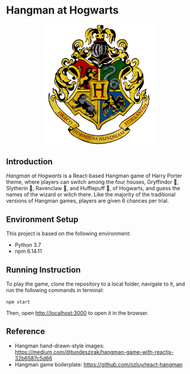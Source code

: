 # Hangman at Hogwarts

<!-- This project was bootstrapped with [Create React App](https://github.com/facebook/create-react-app). -->
<p align="center">
  <img src="./src/images/hogwarts-logo-transparent.jpeg" alt="Hogwarts Logo" width="300">
  <br>
</p>

## Introduction
_Hangman at Hogwarts_ is a React-based Hangman game of Harry Porter theme, where players can switch among the four houses, Gryffindor :lion:, Slytherin :snake:, Ravenclaw :eagle:, and Hufflepuff :badger:, of Hogwarts, and guess the names of the wizard or witch there. Like the majority of the traditional versions of Hangman games, players are given 6 chances per trial.

## Environment Setup
This project is based on the following environment:
- Python 3.7
- npm 6.14.11

## Running Instruction
To play the game, clone the repository to a local folder, navigate to it, and run the following commands in terminal:

`npm start`

Then, open [http://localhost:3000](http://localhost:3000) to open it in the browser.

## Reference
- Hangman hand-drawn-style images: https://medium.com/@tundeszirak/hangman-game-with-reactjs-32b6587c5d66
- Hangman game boilerplate: https://github.com/ozluy/react-hangman
